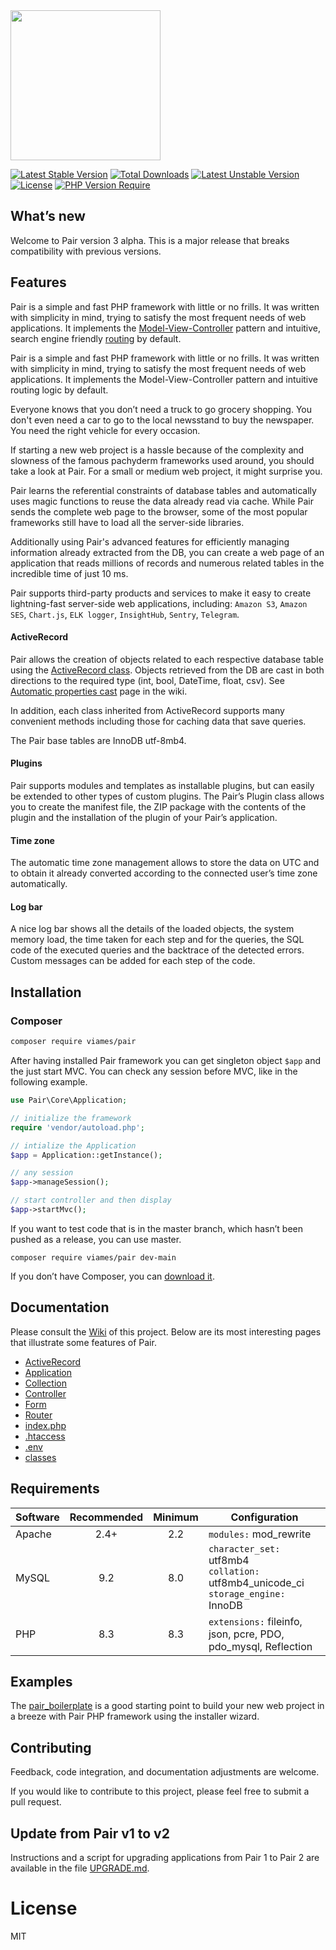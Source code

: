 <img src="https://github.com/viames/Pair/wiki/files/pair-logo.png" width="240">

[![Latest Stable Version](https://poser.pugx.org/viames/pair/v/stable)](https://packagist.org/packages/viames/pair)
[![Total Downloads](https://poser.pugx.org/viames/pair/downloads)](https://packagist.org/packages/viames/pair)
[![Latest Unstable Version](https://poser.pugx.org/viames/pair/v/unstable)](https://packagist.org/packages/viames/pair)
[![License](https://poser.pugx.org/viames/pair/license)](https://packagist.org/packages/viames/pair)
[![PHP Version Require](https://poser.pugx.org/viames/pair/require/php)](https://packagist.org/packages/viames/pair)

## What’s new

Welcome to Pair version 3 alpha. This is a major release that breaks compatibility with previous versions.

## Features

Pair is a simple and fast PHP framework with little or no frills. It was written with simplicity in mind, trying to satisfy the most frequent needs of web applications. It implements the [Model-View-Controller](https://en.wikipedia.org/wiki/Model-View-Controller) pattern and intuitive, search engine friendly [routing](https://github.com/viames/pair/wiki/Router) by default.

Pair is a simple and fast PHP framework with little or no frills. It was written with simplicity in mind, trying to satisfy the most frequent needs of web applications. It implements the Model-View-Controller pattern and intuitive routing logic by default.

Everyone knows that you don’t need a truck to go grocery shopping. You don't even need a car to go to the local newsstand to buy the newspaper. You need the right vehicle for every occasion.

If starting a new web project is a hassle because of the complexity and slowness of the famous pachyderm frameworks used around, you should take a look at Pair. For a small or medium web project, it might surprise you.

Pair learns the referential constraints of database tables and automatically uses magic functions to reuse the data already read via cache. While Pair sends the complete web page to the browser, some of the most popular frameworks still have to load all the server-side libraries.

Additionally using Pair's advanced features for efficiently managing information already extracted from the DB, you can create a web page of an application that reads millions of records and numerous related tables in the incredible time of just 10 ms.

Pair supports third-party products and services to make it easy to create lightning-fast server-side web applications, including: `Amazon S3`, `Amazon SES`, `Chart.js`, `ELK logger`, `InsightHub`, `Sentry`, `Telegram`.

#### ActiveRecord

Pair allows the creation of objects related to each respective database table using the [ActiveRecord class](https://github.com/viames/pair/wiki/ActiveRecord). Objects retrieved from the DB are cast in both directions to the required type (int, bool, DateTime, float, csv). See [Automatic properties cast](https://github.com/viames/pair/wiki/ActiveRecord#automatic-properties-cast) page in the wiki.

In addition, each class inherited from ActiveRecord supports many convenient methods including those for caching data that save queries.

The Pair base tables are InnoDB utf-8mb4.

#### Plugins

Pair supports modules and templates as installable plugins, but can easily be extended to other types of custom plugins. The Pair’s Plugin class allows you to create the manifest file, the ZIP package with the contents of the plugin and the installation of the plugin of your Pair’s application.

#### Time zone

The automatic time zone management allows to store the data on UTC and to obtain it already converted according to the connected user’s time zone automatically.

#### Log bar

A nice log bar shows all the details of the loaded objects, the system memory load, the time taken for each step and for the queries, the SQL code of the executed queries and the backtrace of the detected errors. Custom messages can be added for each step of the code.

## Installation

### Composer

```sh
composer require viames/pair
```
After having installed Pair framework you can get singleton object `$app` and the just start MVC. You can check any session before MVC, like in the following example.

```php
use Pair\Core\Application;

// initialize the framework
require 'vendor/autoload.php';

// intialize the Application
$app = Application::getInstance();

// any session
$app->manageSession();

// start controller and then display
$app->startMvc();
```

If you want to test code that is in the master branch, which hasn’t been pushed as a release, you can use master.

```
composer require viames/pair dev-main
```
If you don’t have Composer, you can [download it](https://getcomposer.org/download/).

## Documentation

Please consult the [Wiki](https://github.com/viames/pair/wiki) of this project. Below are its most interesting pages that illustrate some features of Pair.

* [ActiveRecord](https://github.com/viames/pair/wiki/ActiveRecord)
* [Application](https://github.com/viames/pair/wiki/Application)
* [Collection](https://github.com/viames/pair/wiki/Collection)
* [Controller](https://github.com/viames/pair/wiki/Controller)
* [Form](https://github.com/viames/pair/wiki/Form)
* [Router](https://github.com/viames/pair/wiki/Router)
* [index.php](https://github.com/viames/pair/wiki/index)
* [.htaccess](https://github.com/viames/pair/wiki/htaccess)
* [.env](https://github.com/viames/pair/wiki/Configuration-file)
* [classes](https://github.com/viames/pair/wiki/Classes-folder)

## Requirements

| Software | Recommended | Minimum | Configuration          |
| ---      |    :---:    |  :---:  | ---                    |
| Apache   | 2.4+        | 2.2     | `modules:` mod_rewrite |
| MySQL    | 9.2         | 8.0     | `character_set:` utf8mb4 <br> `collation:` utf8mb4\_unicode_ci <br> `storage_engine:` InnoDB |
| PHP      | 8.3        | 8.3     | `extensions:` fileinfo, json, pcre, PDO, pdo_mysql, Reflection |

## Examples

The [pair_boilerplate](https://github.com/viames/pair_boilerplate) is a good starting point to build your new web project in a breeze with Pair PHP framework using the installer wizard.

## Contributing

Feedback, code integration, and documentation adjustments are welcome.

If you would like to contribute to this project, please feel free to submit a pull request.

## Update from Pair v1 to v2

Instructions and a script for upgrading applications from Pair 1 to Pair 2 are available in the file [UPGRADE.md](UPGRADE.md).

# License

MIT